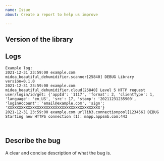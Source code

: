 ```yaml
---
name: Issue
about: Create a report to help us improve

---
```


<!-- Before you open a new issue, search through the existing issues to see if others have had the same problem.

Issues not containing the minimum requirements will be closed:

- Issues without a description (using the header is not good enough) will be closed.
- Issues without debug logging will be closed.
- Issues without configuration will be closed

-->

## Version of the library
<!-- If you are not using the newest version, download and try that before opening an issue
If you are unsure about the version check the __version__.py file.
-->

## Logs

<!-- Add your logs here. ATTENTION: there may be personal information in your logs that you should mask by XXXXXX:
- appliance mac address; 
- serial number (there is mac address inside too)
- credentials/token should not be logged, but, please, double-check 
- local network IP address (please keep first octet(s) or use documentation network: e.g. 192.0.xx.xx) 
-->

```
Example log:
2021-12-31 23:59:00 example.com midea_beautiful_dehumidifier.scanner[25840] DEBUG Library version=0.1.0
2021-12-31 23:59:00 example.com midea_beautiful_dehumidifier.cloud[25840] Level 5 HTTP request user/login/id/get: {'appId': '1117', 'format': 2, 'clientType': 1, 'language': 'en_US', 'src': 17, 'stamp': '20211231235900', 'loginAccount': 'email@example.com', 'sign': 'XXXXXXXXXXXXXXXXXXXXXXXXXXXXXXXXXXXXXXXXX'}
2021-12-31 23:59:00 example.com urllib3.connectionpool[123456] DEBUG Starting new HTTPS connection (1): mapp.appsmb.com:443



```

## Describe the bug
A clear and concise description of what the bug is.


